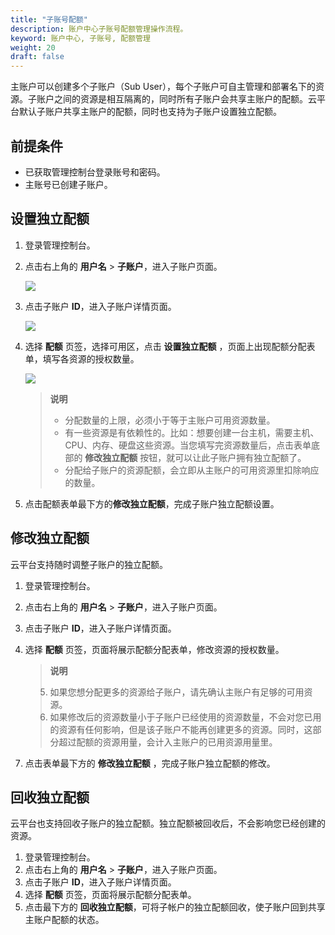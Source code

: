 ```yaml
---
title: "子账号配额"
description: 账户中心子账号配额管理操作流程。
keyword: 账户中心, 子账号, 配额管理
weight: 20
draft: false
---
```


主账户可以创建多个子账户（Sub User），每个子账户可自主管理和部署名下的资源。子账户之间的资源是相互隔离的，同时所有子账户会共享主账户的配额。云平台默认子账户共享主账户的配额，同时也支持为子账户设置独立配额。

## 前提条件

- 已获取管理控制台登录账号和密码。
- 主账号已创建子账户。

## 设置独立配额

1. 登录管理控制台。

2. 点击右上角的 **用户名** > **子账户**，进入子账户页面。

   ![](../../../_images/user_subuser_homepage.png)

3. 点击子账户 **ID**，进入子账户详情页面。

   ![](../../../_images/indep-quota-disabled.png)

4. 选择 **配额** 页签，选择可用区，点击 **设置独立配额** ，页面上出现配额分配表单，填写各资源的授权数量。

   ![](../../../_images/indep-quota-grant.png)

   > **说明**
   >
   > - 分配数量的上限，必须小于等于主账户可用资源数量。
   > - 有一些资源是有依赖性的。比如：想要创建一台主机，需要主机、CPU、内存、硬盘这些资源。当您填写完资源数量后，点击表单底部的 **修改独立配额** 按钮，就可以让此子账户拥有独立配额了。
   > - 分配给子账户的资源配额，会立即从主账户的可用资源里扣除响应的数量。

5. 点击配额表单最下方的**修改独立配额**，完成子账户独立配额设置。

## 修改独立配额

云平台支持随时调整子账户的独立配额。

1. 登录管理控制台。

2. 点击右上角的 **用户名** > **子账户**，进入子账户页面。

3. 点击子账户 **ID**，进入子账户详情页面。

4. 选择 **配额** 页签，页面将展示配额分配表单，修改资源的授权数量。

   > **说明**
   >
   > <li>如果您想分配更多的资源给子账户，请先确认主账户有足够的可用资源。
   >
   > <li>如果修改后的资源数量小于子账户已经使用的资源数量，不会对您已用的资源有任何影响，但是该子账户不能再创建更多的资源。同时，这部分超过配额的资源用量，会计入主账户的已用资源用量里。

5. 点击表单最下方的 **修改独立配额** ，完成子账户独立配额的修改。

## 回收独立配额

云平台也支持回收子账户的独立配额。独立配额被回收后，不会影响您已经创建的资源。

1. 登录管理控制台。
2. 点击右上角的 **用户名** > **子账户**，进入子账户页面。
3. 点击子账户 **ID**，进入子账户详情页面。
4. 选择 **配额** 页签，页面将展示配额分配表单。
5. 点击最下方的 **回收独立配额**，可将子帐户的独立配额回收，使子账户回到共享主账户配额的状态。

